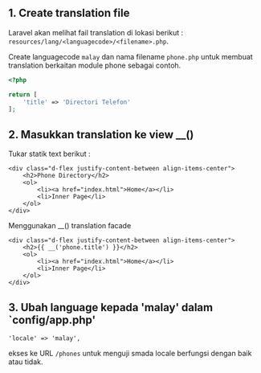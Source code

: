 ## 1. Create translation file

Laravel akan melihat fail translation di lokasi berikut : `resources/lang/<languagecode>/<filename>.php`.

Create languagecode `malay` dan nama filename `phone.php` untuk membuat translation berkaitan module phone sebagai contoh.

```php
<?php

return [
    'title' => 'Directori Telefon'
];
```

## 2. Masukkan translation ke view __()

Tukar statik text berikut : 

    <div class="d-flex justify-content-between align-items-center">
        <h2>Phone Directory</h2>
        <ol>
            <li><a href="index.html">Home</a></li>
            <li>Inner Page</li>
        </ol>
    </div>

Menggunakan __() translation facade

    <div class="d-flex justify-content-between align-items-center">
        <h2>{{ __('phone.title') }}</h2>    
        <ol>
            <li><a href="index.html">Home</a></li>
            <li>Inner Page</li>
        </ol>
    </div>

## 3. Ubah language kepada 'malay' dalam `config/app.php'


    'locale' => 'malay',

ekses ke URL `/phones` untuk menguji smada locale berfungsi dengan baik atau tidak.


